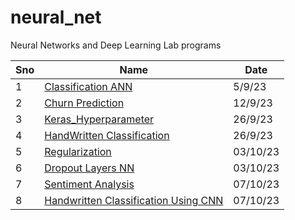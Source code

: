 # neural_net
Neural Networks and Deep Learning Lab  programs

|Sno|Name|Date|
|--|--|--|
|1|[Classification ANN]()|5/9/23|
|2|[Churn Prediction](Ann_Churn%20Prediction.ipynb)|12/9/23|
|3|[Keras_Hyperparameter](Keras_Hyperparameter.ipynb)|26/9/23|
|4|[HandWritten Classification](HandWritten%20Classification.ipynb)|26/9/23|
|5|[Regularization](5_Regularization.ipynb)|03/10/23|
|6|[Dropout Layers NN](6_dropout_layers.ipynb)|03/10/23|
|7|[Sentiment Analysis](sentiment.ipynb)|07/10/23|
|8|[Handwritten Classification Using CNN](handwritten_cnn.ipynb)|07/10/23|
